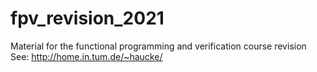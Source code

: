 # fpv_revision_2021
Material for the functional programming and verification course revision 
See: http://home.in.tum.de/~haucke/
